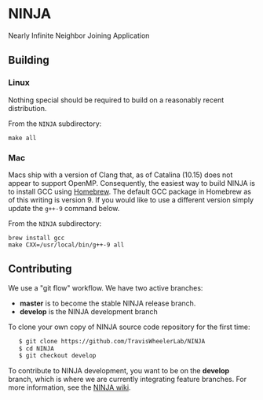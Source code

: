 # NINJA
Nearly Infinite Neighbor Joining Application

## Building

### Linux

Nothing special should be required to build on a reasonably recent
distribution.

From the `NINJA` subdirectory:

```
make all
```

### Mac

Macs ship with a version of Clang that, as of Catalina (10.15) does not
appear to support OpenMP. Consequently, the easiest way to build NINJA is to
install GCC using [Homebrew](https://brew.sh). The default GCC package in
Homebrew as of this writing is version 9. If you would like to use a
different version simply update the `g++-9` command below.

From the `NINJA` subdirectory:

```
brew install gcc
make CXX=/usr/local/bin/g++-9 all
```

## Contributing

We use a "git flow" workflow. We have two active branches:
 * **master** is to become the stable NINJA release branch. 
 * **develop** is the NINJA development branch


To clone your own copy of NINJA source code repository for the first time:

```bash
   $ git clone https://github.com/TravisWheelerLab/NINJA
   $ cd NINJA
   $ git checkout develop
```

To contribute to NINJA development, you want to be on the
**develop** branch, which is where we are currently integrating
feature branches. For more information, see the
[NINJA wiki](https://github.com/TravisWheelerLab/NINJA/wiki).


